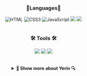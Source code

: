 
<!--
**jiyerin/jiyerin** is a ✨ _special_ ✨ repository because its `README.md` (this file) appears on your GitHub profile.

Here are some ideas to get you started:

- 🔭 I’m currently working on ...
- 🌱 I’m currently learning ...
- 👯 I’m looking to collaborate on ...
- 🤔 I’m looking for help with ...
- 💬 Ask me about ...
- 📫 How to reach me: ...
- 😄 Pronouns: ...
- ⚡ Fun fact: ...
-->
<div align=center>
  <h3>🌱Languages🌱</h3>
</div>
<div align=center>
  <img alt="HTML" src ="https://img.shields.io/badge/HTML5-E34F26?style=flat-square&logo=HTML5&logoColor=white"/> 
  <img alt="CSS3" src ="https://img.shields.io/badge/CSS3-1572B6?style=flat-square&logo=HTML5&logoColor=white"/> 
  <img alt="JavaScript" src ="https://img.shields.io/badge/JavaScript-F7DF1E?style=flat-square&logo=HTML5&logoColor=black"/>
  <img src="https://img.shields.io/badge/jQuery-0769AD?style=flat&logo=jQuery&logoColor=white" />
  <img src="https://img.shields.io/badge/Java-007396?style=flat&logo=Conda-Forge&logoColor=white" />
</div>
<br>
<div align=center>
  <h3>🛠 Tools 🛠</h3>
</div>
<div align=center>
  <img src="https://img.shields.io/badge/Eclipse%20IDE-2C2255?style=flat&logo=EclipseIDE&logoColor=white" />
	<img src="https://img.shields.io/badge/Visual%20Studio%20Code-007ACC?style=flat&logo=VisualStudioCode&logoColor=white" />
  <img src="https://img.shields.io/badge/GitHub-181717?style=flat&logo=GitHub&logoColor=white" />
</div>
<br><br>
<details>
<summary align=center><strong>🔎 Show  more about Yerin 🔍</strong></summary>
<div align=center>
  <h3>🏆 Awards 🏆</h3>
</div>
<div align=center>
  <p>- Hallym Univ. 제1회 인공지능융합학부 학술제 최우수상 수상 (2022.12)</p>
  <p>- Hallym Univ. 제6회 Hallym SW Week 오픈소스 웹개발 해커톤 장려상 수상 (2023.11)</p>
</div>
